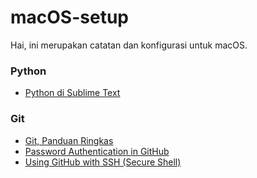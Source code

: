 # macOS-setup

Hai, ini merupakan catatan dan konfigurasi untuk macOS.

### Python
- [Python di Sublime Text](../macOS-setup/sublime-text/README.md)

### Git
- [Git, Panduan Ringkas](https://rogerdudler.github.io/git-guide/index.id.html)
- [Password Authentication in GitHub](https://levelup.gitconnected.com/fix-password-authentication-github-3395e579ce74)
- [Using GitHub with SSH (Secure Shell)](https://www.geeksforgeeks.org/using-github-with-ssh-secure-shell/)